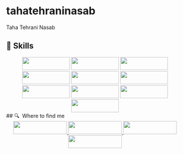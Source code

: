 # tahatehraninasab
Taha Tehrani Nasab

## 🔧 Skills

<div style="width:95%" align="center">
	<img style="width:8rem;height:35px;" src="https://img.shields.io/badge/flask-%23323330.svg?style=for-the-badge&logo=flask&logoColor=%23F7DF1E"/>
	<img style="width:8rem;height:35px" src="https://img.shields.io/badge/python-%23007ACC.svg?style=for-the-badge&logo=python&logoColor=white"/>
	<img style="width:8rem;height:35px" src="https://img.shields.io/badge/ai-6DA55F?style=for-the-badge&logo=ai&logoColor=white"/>
	<img style="width:8rem;height:35px" src="https://img.shields.io/badge/c++-%23404d59.svg?style=for-the-badge&logo=cpp&logoColor=%2361DAFB"/>
	<img style="width:8rem;height:35px" src="https://img.shields.io/badge/redittDB-%23E0234E.svg?style=for-the-badge&logo=redittdb&logoColor=white"/>
	<img style="width:8rem;height:35px" src="https://img.shields.io/badge/MongoDB-%234ea94b.svg?style=for-the-badge&logo=mongodb&logoColor=white"/>
	<img style="width:8rem;height:35px" src="https://img.shields.io/badge/mysql-%2300f.svg?style=for-the-badge&logo=mysql&logoColor=white"/>
	<img style="width:8rem;height:35px" src="https://img.shields.io/badge/html5-%23E34F26.svg?style=for-the-badge&logo=html5&logoColor=white"/>
	<img style="width:8rem;height:35px" src="https://img.shields.io/badge/css3-%231572B6.svg?style=for-the-badge&logo=css3&logoColor=white"/>
	<img style="width:8rem;height:35px" src="https://img.shields.io/badge/bootstrap-%23563D7C.svg?style=for-the-badge&logo=bootstrap&logoColor=white"/>
</div>
## 🔍  Where to find me

<div style="width:95%" align="center">

<a href="mailto:tahatehranin@yandex.com">
	<img style="width:9rem;height:35px;" src="https://img.shields.io/badge/Gmail-D14836?style=for-the-badge&logo=gmail&logoColor=white" />
</a>
<a href="https://www.linkedin.com/in/taha-tehrani-nasab/">
	<img style="width:9rem;height:35px;" src="https://img.shields.io/badge/LinkedIn-0077B5?style=for-the-badge&logo=linkedin&logoColor=white" />
</a>
<a href="https://www.instagram.com/tahatehran/">
	<img style="width:9rem;height:35px;" src="https://img.shields.io/badge/Instagram-E4405F?style=for-the-badge&logo=instagram&logoColor=white" />
</a>
<a href="https://x.com/tahatehran">
	<img style="width:9rem;height:35px;" src="https://img.shields.io/badge/x-1DA1F2?style=for-the-badge&logo=x&logoColor=white" />
</a>

</div>
